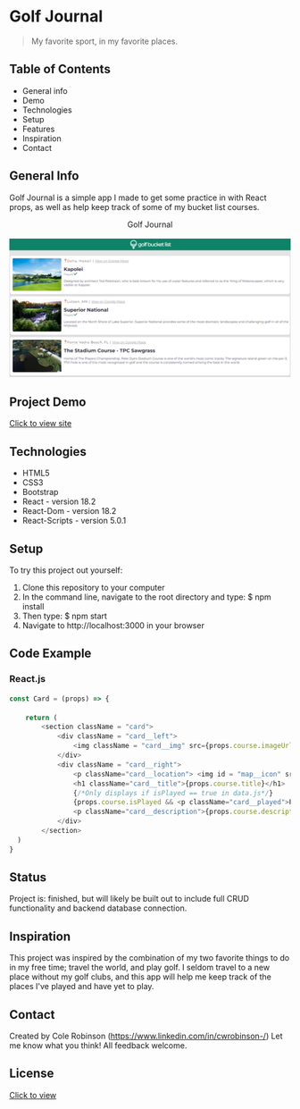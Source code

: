 # Golf Journal
> My favorite sport, in my favorite places.

## Table of Contents
* General info
* Demo
* Technologies
* Setup
* Features
* Inspiration
* Contact

## General Info
Golf Journal is a simple app I made to get some practice in with React props, as well as help keep track of some of my bucket list courses.

<div align="center">Golf Journal</div>
<br/>
<div align="center">
<kbd>
<img src="./site_overview.png">
</kbd>
</div>

## Project Demo
[Click to view site](https://golf-travel-journal.netlify.app)

## Technologies
* HTML5
* CSS3
* Bootstrap
* React - version 18.2
* React-Dom - version 18.2
* React-Scripts - version 5.0.1

## Setup
To try this project out yourself:
1. Clone this repository to your computer
2. In the command line, navigate to the root directory and type:
  $ npm install
3. Then type:
  $ npm start
4. Navigate to http://localhost:3000 in your browser

## Code Example
### React.js
```javascript
const Card = (props) => {

    return (
        <section className = "card">
            <div className = "card__left">
                <img className = "card__img" src={props.course.imageUrl} alt="golf course"/>
            </div>
            <div className = "card__right">
                <p className="card__location"> <img id = "map__icon" src = {map_icon} alt = "map"/>{props.course.location} <span>|</span> <a href={props.course.googleMapsUrl} className="card__mapsUrl" target="_blank" rel="noreferrer">View on Google Maps</a></p>
                <h1 className="card__title">{props.course.title}</h1>
                {/*Only displays if isPlayed == true in data.js*/}
                {props.course.isPlayed && <p className="card__played">Played <img src = {checkmark} alt = "checkmark" id="checkmark"/></p> }
                <p className="card__description">{props.course.description}</p>
            </div>
        </section>
  )
}
```
## Status
Project is: finished, but will likely be built out to include full CRUD functionality and backend database connection.

## Inspiration
This project was inspired by the combination of my two favorite things to do in my free time; travel the world, and play golf. I seldom travel to a new place without my golf clubs, and this app will help me keep track of the places I've played and have yet to play.

## Contact
Created by Cole Robinson (https://www.linkedin.com/in/cwrobinson-/)
Let me know what you think! All feedback welcome.

## License
[Click to view](https://github.com/Col-R/golf-journal/blob/main/LICENSE.md)
